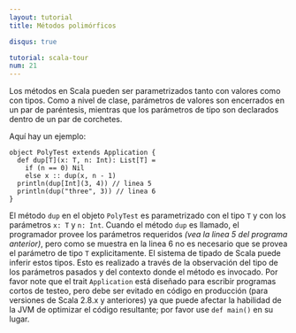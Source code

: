 ```yaml
---
layout: tutorial
title: Métodos polimórficos

disqus: true

tutorial: scala-tour
num: 21
---
```


Los métodos en Scala pueden ser parametrizados tanto con valores como con tipos. Como a nivel de clase, parámetros de valores son encerrados en un par de paréntesis, mientras que los parámetros de tipo son declarados dentro de un par de corchetes.

Aquí hay un ejemplo:
 
    object PolyTest extends Application {
      def dup[T](x: T, n: Int): List[T] =
        if (n == 0) Nil
        else x :: dup(x, n - 1)
      println(dup[Int](3, 4)) // linea 5
      println(dup("three", 3)) // linea 6
    }

El método `dup` en el objeto `PolyTest` es parametrizado con el tipo `T` y con los parámetros `x: T` y `n: Int`. Cuando el método `dup` es llamado, el programador provee los parámetros requeridos _(vea la linea 5 del programa anterior)_, pero como se muestra en la linea 6 no es necesario que se provea el parámetro de tipo `T` explicitamente. El sistema de tipado de Scala puede inferir estos tipos. Esto es realizado a través de la observación del tipo de los parámetros pasados y del contexto donde el método es invocado.
Por favor note que el trait `Application` está diseñado para escribir programas cortos de testeo, pero debe ser evitado en código en producción (para versiones de Scala 2.8.x y anteriores) ya que puede afectar la habilidad de la JVM de optimizar el código resultante; por favor use `def main()` en su lugar.
